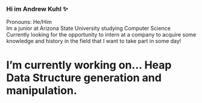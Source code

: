 ### Hi im Andrew Kuhl ✨
Pronouns: He/Him<br />
Im a junior at Arizona State University studying Computer Science<br />
Currently looking for the opportunity to intern at a company to acquire some knowledge and history in the field that I want to take part in some day!<br />
# I’m currently working on... Heap Data Structure generation and manipulation.
<!--
**andrewkuhl/andrewkuhl** is a ✨ _special_ ✨ repository because its `README.md` (this file) appears on your GitHub profile.

Here are some ideas to get you started:

- 🔭 I’m currently working on ...
- 🌱 I’m currently learning ...
- 👯 I’m looking to collaborate on ...
- 🤔 I’m looking for help with ...
- 💬 Ask me about ...
- 📫 How to reach me: ...
- 😄 Pronouns: ...
- ⚡ Fun fact: ...
-->
